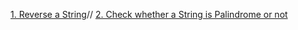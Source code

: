 [1. Reverse a String](https://github.com/singh7priyanshu/love_babbar_450_solutions/tree/main/strings/Reverse%20a%20String)//
 [2. Check whether a String is Palindrome or not](https://github.com/singh7priyanshu/love_babbar_450_solutions/tree/main/strings/Check%20whether%20a%20String%20is%20Palindrome%20or%20not)
